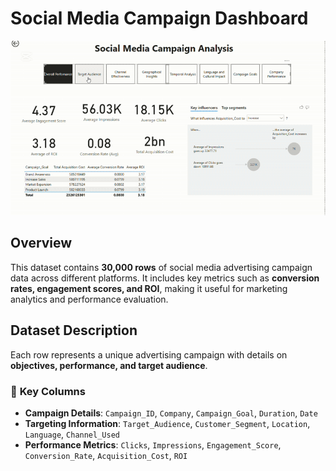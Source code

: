 # Social Media Campaign Dashboard


![Demo GIF](DB_gif.gif)

##  Overview
This dataset contains **30,000 rows** of social media advertising campaign data across different platforms. It includes key metrics such as **conversion rates, engagement scores, and ROI**, making it useful for marketing analytics and performance evaluation.

## Dataset Description  
Each row represents a unique advertising campaign with details on **objectives, performance, and target audience**.

### 🔹 **Key Columns**  
- **Campaign Details**: `Campaign_ID`, `Company`, `Campaign_Goal`, `Duration`, `Date`
- **Targeting Information**: `Target_Audience`, `Customer_Segment`, `Location`, `Language`, `Channel_Used`
- **Performance Metrics**: `Clicks`, `Impressions`, `Engagement_Score`, `Conversion_Rate`, `Acquisition_Cost`, `ROI`


